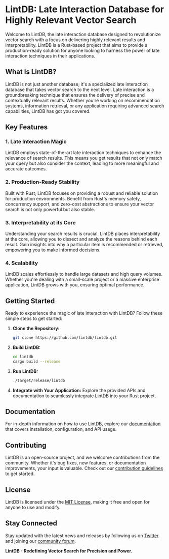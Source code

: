 # LintDB: Late Interaction Database for Highly Relevant Vector Search

Welcome to LintDB, the late interaction database designed to revolutionize vector search with a focus on delivering highly relevant results and interpretability. LintDB is a Rust-based project that aims to provide a production-ready solution for anyone looking to harness the power of late interaction techniques in their applications.

## What is LintDB?

LintDB is not just another database; it's a specialized late interaction database that takes vector search to the next level. Late interaction is a groundbreaking technique that ensures the delivery of precise and contextually relevant results. Whether you're working on recommendation systems, information retrieval, or any application requiring advanced search capabilities, LintDB has got you covered.

## Key Features

### 1. Late Interaction Magic

LintDB employs state-of-the-art late interaction techniques to enhance the relevance of search results. This means you get results that not only match your query but also consider the context, leading to more meaningful and accurate outcomes.

### 2. Production-Ready Stability

Built with Rust, LintDB focuses on providing a robust and reliable solution for production environments. Benefit from Rust's memory safety, concurrency support, and zero-cost abstractions to ensure your vector search is not only powerful but also stable.

### 3. Interpretability at its Core

Understanding your search results is crucial. LintDB places interpretability at the core, allowing you to dissect and analyze the reasons behind each result. Gain insights into why a particular item is recommended or retrieved, empowering you to make informed decisions.

### 4. Scalability

LintDB scales effortlessly to handle large datasets and high query volumes. Whether you're dealing with a small-scale project or a massive enterprise application, LintDB grows with you, ensuring optimal performance.

## Getting Started

Ready to experience the magic of late interaction with LintDB? Follow these simple steps to get started:

1. **Clone the Repository:**
   ```bash
   git clone https://github.com/lintdb/lintdb.git
   ```

2. **Build LintDB:**
   ```bash
   cd lintdb
   cargo build --release
   ```

3. **Run LintDB:**
   ```bash
   ./target/release/lintdb
   ```

4. **Integrate with Your Application:**
   Explore the provided APIs and documentation to seamlessly integrate LintDB into your Rust project.

## Documentation

For in-depth information on how to use LintDB, explore our [documentation](docs/) that covers installation, configuration, and API usage.

## Contributing

LintDB is an open-source project, and we welcome contributions from the community. Whether it's bug fixes, new features, or documentation improvements, your input is valuable. Check out our [contribution guidelines](CONTRIBUTING.md) to get started.

## License

LintDB is licensed under the [MIT License](LICENSE), making it free and open for anyone to use and modify.

## Stay Connected

Stay updated with the latest news and releases by following us on [Twitter](https://twitter.com/lintdb) and joining our [community forum](https://forum.lintdb.org).

**LintDB - Redefining Vector Search for Precision and Power.**
